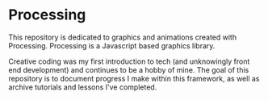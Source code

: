 # Processing

This repository is dedicated to graphics and animations created with Processing. Processing is a Javascript based graphics library.

Creative coding was my first introduction to tech (and unknowingly front end development) and continues to be a hobby of mine. The goal of this repository is to document progress I make within this framework, as well as archive tutorials and lessons I've completed.

